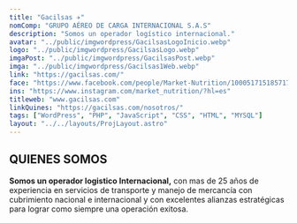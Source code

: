 ```yaml
---
title: "Gacilsas ✈️"
nomComp: "GRUPO AÉREO DE CARGA INTERNACIONAL S.A.S"
description: "Somos un operador logístico internacional."
avatar: "../public/imgwordpress/GacilsasLogoInicio.webp"
logo: "../public/imgwordpress/GacilsasLogo.webp"
imgaPost: "../public/imgwordpress/GacilsasPost.webp"
imga: "../public/imgwordpress/Gacilsas1Web.webp"
link: "https://gacilsas.com/"
face: "https://www.facebook.com/people/Market-Nutrition/100051715185717/"
ins: "https://www.instagram.com/market_nutrition/?hl=es"
titleweb: "www.gacilsas.com"
linkQuines: "https://gacilsas.com/nosotros/"
tags: ["WordPress", "PHP", "JavaScript", "CSS", "HTML", "MYSQL"]
layout: "../../layouts/ProjLayout.astro"
---
```

## QUIENES SOMOS

**Somos un operador logistico Internacional,** con mas de 25 años de experiencia en servicios de transporte y manejo de mercancía con cubrimiento nacional e internacional y con excelentes alianzas estratégicas para lograr como siempre una operación exitosa.
